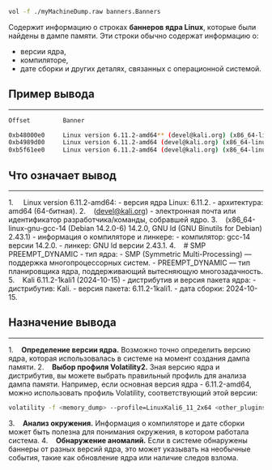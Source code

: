 ```bash
vol -f ./myMachineDump.raw banners.Banners
```

Содержит информацию о строках **баннеров ядра Linux**, которые были найдены в дампе памяти. Эти строки обычно содержат информацию о:
- версии ядра,
- компиляторе,
- дате сборки и других деталях, связанных с операционной системой.
## Пример вывода
___

```bash
Offset         Banner

0xb48000e0     Linux version 6.11.2-amd64** (devel@kali.org) (x86_64-linux-gnu-gcc-14 (Debian 14.2.0-6) 14.2.0, GNU ld (GNU Binutils for Debian) 2.43.1) # SMP PREEMPT_DYNAMIC Kali 6.11.2-1kali1 (2024-10-15)
0xb4989d00     Linux version 6.11.2-amd64 (devel@kali.org) (x86_64-linux-gnu-gcc-14 (Debian 14.2.0-6) 14.2.0, GNU ld (GNU Binutils for Debian) 2.43.1) #1 SMP PREEMPT_DYNAMIC Kali 6.11.2-1kali1 (2024-10-15)
0xb5f61ee0     Linux version 6.11.2-amd64 (devel@kali.org) (x86_64-linux-gnu-gcc-14 (Debian 14.2.0-6) 14.2.0, GNU ld (GNU Binutils for Debian) 2.43.1) #1 SMP PREEMPT_DYNAMIC Kali 6.11.2-1kali1 (2024-10-15)5)
```
## Что означает вывод
___
1.     Linux version 6.11.2-amd64:
	- версия ядра Linux: 6.11.2.
	- архитектура: amd64 (64-битная).
2.    (devel@kali.org) - электронная почта или идентификатор разработчика/команды, собравшей ядро.
3.    (x86_64-linux-gnu-gcc-14 (Debian 14.2.0-6) 14.2.0, GNU ld (GNU Binutils for Debian) 2.43.1) - информация о компиляторе и линкере:
	- компилятор: gcc-14 версии 14.2.0.
	- линкер: GNU ld версии 2.43.1.
4.    # SMP PREEMPT_DYNAMIC - тип ядра:
	- SMP (Symmetric Multi-Processing) — поддержка многопроцессорных систем.
	- PREEMPT_DYNAMIC — тип планировщика ядра, поддерживающий вытесняющую многозадачность.
5.    Kali 6.11.2-1kali1 (2024-10-15) - дистрибутив и версия пакета ядра:
	- дистрибутив: Kali.
	- версия пакета: 6.11.2-1kali1.
	- дата сборки: 2024-10-15.
## Назначение вывода
___
1.    **Определение версии ядра.** Возможно точно определить версию ядра, которая использовалась в системе на момент создания дампа памяти.
2.    **Выбор профиля Volatility2.** Зная версию ядра и дистрибутив, вы можете выбрать правильный профиль для анализа дампа памяти. Например, если основная версия ядра - 6.11.2-amd64, можно использовать профиль Volatility, соответствующий этой версии:
```bash
volatility -f <memory_dump> --profile=LinuxKali6_11_2x64 <other_plugins>
```
3.    **Анализ окружения.** Информация о компиляторе и дате сборки может быть полезна для понимания окружения, в котором работала система.
4.    **Обнаружение аномалий.** Если в системе обнаружены баннеры от разных версий ядра, это может указывать на необычные события, такие как обновление ядра или наличие следов взлома.